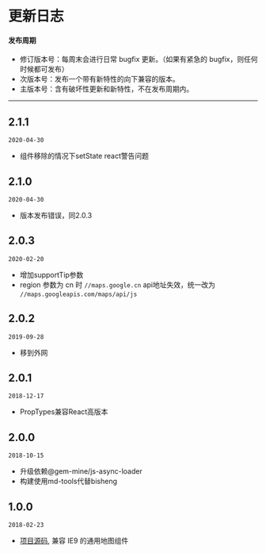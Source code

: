 # 更新日志

#### 发布周期

* 修订版本号：每周末会进行日常 bugfix 更新。（如果有紧急的 bugfix，则任何时候都可发布）
* 次版本号：发布一个带有新特性的向下兼容的版本。
* 主版本号：含有破坏性更新和新特性，不在发布周期内。

---
## 2.1.1

`2020-04-30`

* 组件移除的情况下setState react警告问题

## 2.1.0

`2020-04-30`

* 版本发布错误，同2.0.3

## 2.0.3

`2020-02-20`

* 增加supportTip参数
* region 参数为 cn 时 `//maps.google.cn` api地址失效，统一改为 `//maps.googleapis.com/maps/api/js`

## 2.0.2

`2019-09-28`

* 移到外网

## 2.0.1

`2018-12-17`

* PropTypes兼容React高版本

## 2.0.0

`2018-10-15`

* 升级依赖@gem-mine/js-async-loader
* 构建使用md-tools代替bisheng

## 1.0.0

`2018-02-23`

* [项目源码](https://github.com/gem-mine/rc-map), 兼容 IE9 的通用地图组件
